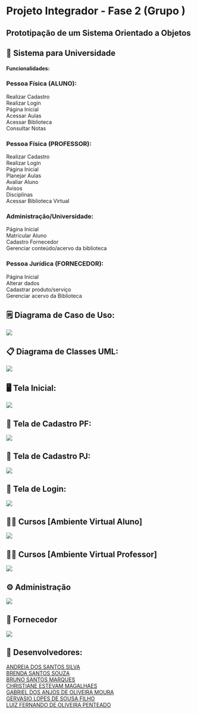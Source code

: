 # Projeto Integrador - Fase 2 (Grupo )
## Prototipação de um Sistema Orientado a Objetos

## :school: Sistema para Universidade 

#### Funcionalidades:

### Pessoa Física (ALUNO):<br>
Realizar Cadastro<br>
Realizar Login<br>
Página Inicial<br>
Acessar Aulas<br>
Acessar Biblioteca<br>
Consultar Notas<br>


### Pessoa Física (PROFESSOR):<br>
Realizar Cadastro<br>
Realizar Login<br>
Página Inicial<br>
Planejar Aulas<br>
Avaliar Aluno<br>
Avisos<br>
Disciplinas<br>
Acessar Biblioteca Virtual<br>


### Administração/Universidade:<br>
Página Inicial<br>
Matricular Aluno<br>
Cadastro Fornecedor<br>
Gerenciar conteúdo/acervo da biblioteca<br>

### Pessoa Jurídica (FORNECEDOR):<br>
Página Inicial<br>
Alterar dados<br>
Cadastrar produto/serviço<br>
Gerenciar acervo da Biblioteca<br>


## :spiral_notepad: Diagrama de Caso de Uso:<br>
![](https://github.com/andreiadev88/PROJETO-INTEGRADOR-2T/blob/main/img/Diagrama%20Casos%20de%20Uso.jpg)
<br>
## :clipboard: Diagrama de Classes UML:<br>
![](https://github.com/andreiadev88/PROJETO-INTEGRADOR-2T/blob/main/img/DiagramaClasse05.jpg)

## :desktop_computer: Tela Inicial:<br>
![](https://github.com/andreiadev88/PROJETO-INTEGRADOR-2T/blob/main/img/Tela%20Inicial%202.png)

## :pencil: Tela de Cadastro PF:<br>
![](https://github.com/andreiadev88/PROJETO-INTEGRADOR-2T/blob/main/img/Cadastro%20PESSOA%20F%C3%8DS%C3%8DCA.png)

## :pencil: Tela de Cadastro PJ:<br>
![](https://github.com/andreiadev88/PROJETO-INTEGRADOR-2T/blob/main/img/Cadastro%20PESSOA%20JUR%C3%8DDICA.png)

## :round_pushpin: Tela de Login:<br>
![](https://github.com/andreiadev88/PROJETO-INTEGRADOR-2T/blob/main/img/Tela%20de%20Login.png)

## :man_student: Cursos [Ambiente Virtual Aluno]<br>
![](https://github.com/andreiadev88/PROJETO-INTEGRADOR-2T/blob/main/img/Tela%20Aba%20Alunos.png)

## :man_teacher: Cursos [Ambiente Virtual Professor]<br>
![](https://github.com/andreiadev88/PROJETO-INTEGRADOR-2T/blob/main/img/Tela%20Aba%20Professor.png)

## :gear: Administração<br>
![](https://github.com/andreiadev88/PROJETO-INTEGRADOR-2T/blob/main/img/Tela%20Aba%20Administra%C3%A7%C3%A3o.png)

## :shopping_cart: Fornecedor<br>
![](https://github.com/andreiadev88/PROJETO-INTEGRADOR-2T/blob/main/img/Tela%20Aba%20Fornecedor.png)

## :busts_in_silhouette: Desenvolvedores:<br>
<a href="https://github.com/andreiadev88">ANDREIA DOS SANTOS SILVA</a><br>
<a href="https://github.com/brend4sz">BRENDA SANTOS SOUZA</a><br>
<a href="https://github.com/Bruno-SMarques">BRUNO SANTOS MARQUES</a><br>
<a href="https://github.com/ChrisMaga">CHRISTIANE ESTEVAM MAGALHAES</a><br>
<a href="https://github.com/Gabr1el-Anjos">GABRIEL DOS ANJOS DE OLIVEIRA MOURA</a><br>
<a href="https://github.com/GervasioLopes">GERVASIO LOPES DE SOUSA FILHO</a><br>
<a href="https://github.com/LuizFPenteado">LUIZ FERNANDO DE OLIVEIRA PENTEADO</a><br>



